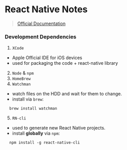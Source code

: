# React Native Notes

> [Official Documentation](https://facebook.github.io/react-native/docs/getting-started.html)

### Development Dependencies
1. ``XCode``
  * Apple Official IDE for iOS devices
  * used for packaging the code + react-native library
2. ``Node`` & ``npm``
3. ``HomeBrew``
4. ``Watchman``
  * watch files on the HDD and wait for them to change.
  * install via ``brew``:
  ```shell
    brew install watchman
  ```
5. ``RN-cli``
  * used to generate new React Native projects.
  * install __globally__ via ``npm``:
  ```shell
    npm install -g react-native-cli
  ```

